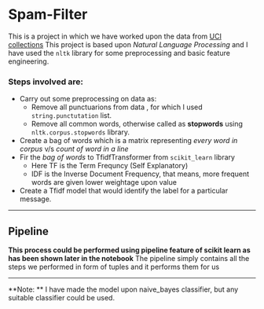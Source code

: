 # Spam-Filter
This is a project in which we have worked upon the data from [UCI collections](https://www.google.com/url?sa=t&rct=j&q=&esrc=s&source=web&cd=&cad=rja&uact=8&ved=2ahUKEwi-x-_bge_pAhWaXSsKHfRMACkQFjACegQIAxAB&url=https%3A%2F%2Farchive.ics.uci.edu%2Fml%2Fdatasets%2FSMS%2BSpam%2BCollection&usg=AOvVaw3scsW50LOCjz32-tGbXe00)
This project is based upon *Natural Language Processing* and I have used the ```nltk``` library for some preprocessing and basic feature engineering.
### Steps involved are:
- Carry out some preprocessing on data as:
  - Remove all punctuarions from data , for which I used ```string.punctutation``` list.
  - Remove all common words, otherwise called as **stopwords** using ```nltk.corpus.stopwords``` library.
- Create a bag of words which is a matrix representing *every word in corpus* v/s *count of word in a line*
- Fir the *bag of words* to TfidfTransformer from ```scikit_learn``` library
  - Here TF is the Term Frequncy (Self Explanatory)
  - IDF is the Inverse Document Frequency, that means, more frequent words are given lower weightage upon value
- Create a Tfidf model that would identify the label for a particular message.
___
## Pipeline
**This process could be performed using pipeline feature of scikit learn as has been shown later in the notebook**
The pipeline simply contains all the steps we performed in form of tuples and it performs them for us
___
**Note: ** I have made the model upon naive_bayes classifier, but any suitable classifier could be used.

